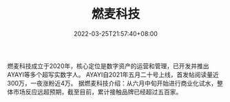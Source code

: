 ﻿---
weight: 
title: "燃麦科技"
description: "燃麦科技成立于2020年，核心定位是数字资产的运营和管理，已开发并推出AYAYI等多个超写实数字人。 AYAYI自2021年五月二十号上线，首发帖阅读量近300万，一夜涨粉近4万。 据燃麦科技介绍：从六月中旬开始进行商业化试水，整体市场反应远超预期，截至目前，累计接触品牌已经超过五百家。"
date: 2022-03-25T21:57:40+08:00
lastmod: 2022-03-25T16:45:40+08:00
draft: false
authors: ["Metabd"]
featuredImage: "221.png"
link: "https://www.tianyancha.com/brand/bfb09671532"
tags: ["燃麦科技","虚拟人"]
categories: ["navigation"]
navigation: ["虚拟人"]
lightgallery: true
toc: true
pinned: false
recommend: false
recommend1: false
---
燃麦科技成立于2020年，核心定位是数字资产的运营和管理，已开发并推出AYAYI等多个超写实数字人。 AYAYI自2021年五月二十号上线，首发帖阅读量近300万，一夜涨粉近4万。 据燃麦科技介绍：从六月中旬开始进行商业化试水，整体市场反应远超预期，截至目前，累计接触品牌已经超过五百家。
